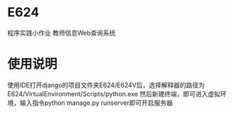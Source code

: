 # E624
程序实践小作业 教师信息Web查询系统

# 使用说明
使用IDE打开django的项目文件夹E624/E624V后，选择解释器的路径为E624/VirtualEnvironment/Scripts/python.exe
然后新建终端，即可进入虚拟环境，输入指令python manage.py runserver即可开启服务器

